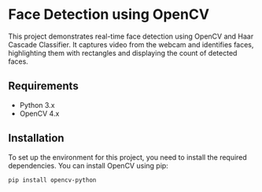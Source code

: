 # Face Detection using OpenCV

This project demonstrates real-time face detection using OpenCV and Haar Cascade Classifier. It captures video from the webcam and identifies faces, highlighting them with rectangles and displaying the count of detected faces.

## Requirements

- Python 3.x
- OpenCV 4.x

## Installation

To set up the environment for this project, you need to install the required dependencies. You can install OpenCV using pip:

```bash
pip install opencv-python
